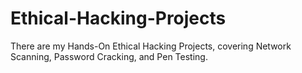 # Ethical-Hacking-Projects
There are my Hands-On Ethical Hacking Projects, covering Network Scanning, Password Cracking, and Pen Testing.
